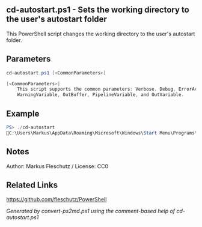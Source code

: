 ## cd-autostart.ps1 - Sets the working directory to the user's autostart folder

This PowerShell script changes the working directory to the user's autostart folder.

## Parameters
```powershell
cd-autostart.ps1 [<CommonParameters>]

[<CommonParameters>]
    This script supports the common parameters: Verbose, Debug, ErrorAction, ErrorVariable, WarningAction, 
    WarningVariable, OutBuffer, PipelineVariable, and OutVariable.
```

## Example
```powershell
PS> ./cd-autostart
📂C:\Users\Markus\AppData\Roaming\Microsoft\Windows\Start Menu\Programs\Startup

```

## Notes
Author: Markus Fleschutz / License: CC0

## Related Links
https://github.com/fleschutz/PowerShell

*Generated by convert-ps2md.ps1 using the comment-based help of cd-autostart.ps1*
